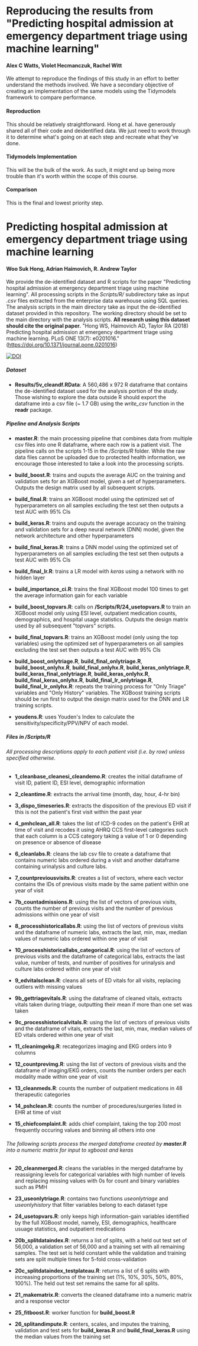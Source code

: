 # Reproducing the results from "Predicting hospital admission at emergency department triage using machine learning"
#### Alex C Watts, Violet Hecmanczuk, Rachel Witt

We attempt to reproduce the findings of this study in an effort to better understand the methods involved. We have a secondary objective of creating an implementation of the same models using the Tidymodels framework to compare performance. 

#### Reproduction

This should be relatively straightforward. Hong et al. have generously shared all of their code and deidentified data. We just need to work through it to determine what's going on at each step and recreate what they've done. 

#### Tidymodels Implementation

This will be the bulk of the work. As such, it might end up being more trouble than it's worth within the scope of this course. 

#### Comparison

This is the final and lowest priority step.

# Predicting hospital admission at emergency department triage using machine learning
#### Woo Suk Hong, Adrian Haimovich, R. Andrew Taylor

We provide the de-identified dataset and R scripts for the paper "Predicting hospital admission at emergency department triage using machine learning". All processing scripts in the *Scripts/R/* subdirectory take as input *.csv* files extracted from the enterprise data warehouse using SQL queries. The analysis scripts in the main directory take as input the de-identified dataset provided in this repository. The working directory should be set to the main directory with the analysis scripts. **All research using this dataset should cite the original paper.** "Hong WS, Haimovich AD, Taylor RA (2018) Predicting hospital admission at emergency department triage using machine learning. PLoS ONE 13(7): e0201016." (https://doi.org/10.1371/journal.pone.0201016)

[![DOI](https://zenodo.org/badge/128982821.svg)](https://zenodo.org/badge/latestdoi/128982821)


##### Dataset
* **Results/5v_cleandf.RData**: A 560,486 x 972 R dataframe that contains the de-identified dataset used for the analysis portion of the study. Those wishing to explore the data outside R should export the dataframe into a csv file (~ 1.7 GB) using the *write_csv* function in the **readr** package. 

##### Pipeline and Analysis Scripts

* **master.R**: the main processing pipeline that combines data from multiple csv files into one R dataframe, where each row is a patient visit. The pipeline calls on the scripts 1-15 in the */Scripts/R* folder. While the raw data files cannot be uploaded due to protected health information, we encourage those interested to take a look into the processing scripts. 

* **build_boost.R**: trains and ouputs the average AUC on the training and validation sets for an XGBoost model, given a set of hyperparameters. Outputs the design matrix used by all subsequent scripts.

* **build_final.R**: trains an XGBoost model using the optimized set of hyperparameters on all samples excluding the test set then outputs a test AUC with 95% CIs

* **build_keras.R**: trains and ouputs the average accuracy on the training and validation sets for a deep neural network (DNN) model, given the network architecture and other hyperparameters

* **build_final_keras.R**: trains a DNN model using the optimized set of hyperparameters on all samples excluding the test set then outputs a test AUC with 95% CIs

* **build_final_lr.R**: trains a LR model with *keras* using a network with no hidden layer

* **build_importance_ci.R**: trains the final XGBoost model 100 times to get the average information gain for each variable

* **build_boost_topvars.R**: calls on **/Scripts/R/24_usetopvars.R** to train an XGBoost model only using ESI level, outpatient medication counts, demographics, and hospital usage statistics. Outputs the design matrix used by all subsequent "topvars" scripts.

* **build_final_topvars.R**: trains an XGBoost model (only using the top variables) using the optimized set of hyperparameters on all samples excluding the test set then outputs a test AUC with 95% CIs 

* **build_boost_onlytriage.R**, **build_final_onlytriage.R**, **build_boost_onlyhx.R**, **build_final_onlyhx.R**, **build_keras_onlytriage.R**, **build_keras_final_onlytriage.R**, **build_keras_onlyhx.R**, **build_final_keras_onlyhx.R**, **build_final_lr_onlytriage.R**, **build_final_lr_onlyhx.R**: repeats the training process for "Only Triage" variables and "Only History" variables. The XGBoost training scripts should be run first to output the design matrix used for the DNN and LR training scripts.

* **youdens.R**: uses Youden's Index to calculate the sensitivity/specificity/PPV/NPV of each model.




##### Files in */Scripts/R*
###### All processing descriptions apply to each patient visit (i.e. by row) unless specified otherwise.

* **1_cleanbase_cleanesi_cleandemo.R**: creates the initial dataframe of visit ID, patient ID, ESI level, demographic information

* **2_cleantime.R**: extracts the arrival time (month, day, hour, 4-hr bin)

* **3_dispo_timeseries.R**: extracts the disposition of the previous ED visit if this is not the patient's first visit within the past year

* **4_pmhclean_all.R**: takes the list of ICD-9 codes on the patient's EHR at time of visit and recodes it using AHRQ CCS first-level categories such that each column is a CCS category taking a value of 1 or 0 depending on presence or absence of disease

* **6_cleanlabs.R**: cleans the lab csv file to create a dataframe that contains numeric labs ordered during a visit and another dataframe containing urinalysis and culture labs. 

* **7_countpreviousvisits.R**: creates a list of vectors, where each vector contains the IDs of previous visits made by the same patient within one year of visit

* **7b_countadmissions.R**: using the list of vectors of previous visits, counts the number of previous visits and the number of previous admissions within one year of visit

* **8_processhistoricallabs.R**: using the list of vectors of previous visits and the dataframe of numeric labs, extracts the last, min, max, median values of numeric labs ordered within one year of visit

* **10_processhistoricallabs_categorical.R**: using the list of vectors of previous visits and the dataframe of categorical labs, extracts the last value, number of tests, and number of positives for urinalysis and culture labs ordered within one year of visit

* **9_edvitalsclean.R**: cleans all sets of ED vitals for all visits, replacing outliers with missing values

* **9b_gettriagevitals.R**: using the dataframe of cleaned vitals, extracts vitals taken during triage, outputting their mean if more than one set was taken 

* **9c_processhistoricalvitals.R**: using the list of vectors of previous visits and the dataframe of vitals, extracts the last, min, max, median values of ED vitals ordered within one year of visit

* **11_cleanimgekg.R**: recategorizes imaging and EKG orders into 9 columns

* **12_countprevimg.R**: using the list of vectors of previous visits and the dataframe of imaging/EKG orders, counts the number orders per each modality made within one year of visit

* **13_cleanmeds.R**: counts the number of outpatient medications in 48 therapeutic categories

* **14_pshclean.R**: counts the number of procedures/surgeries listed in EHR at time of visit

* **15_chiefcomplaint.R**: adds chief complaint, taking the top 200 most frequently occuring values and binning all others into one

###### The following scripts process the merged dataframe created by **master.R** into a numeric matrix for input to *xgboost* and *keras*

* **20_cleanmerged.R**: cleans the variables in the merged dataframe by reassigning levels for categorical variables with high number of levels and replacing missing values with 0s for count and binary variables such as PMH

* **23_useonlytriage.R**: contains two functions *useonlytriage* and *useonlyhistory* that filter variables belong to each dataset type

* **24_usetopvars.R**: only keeps high information-gain variables identified by the full XGBoost model, namely, ESI, demographics, healthcare usuage statistics, and outpatient medications

* **20b_splitdataindex.R**: returns a list of splits, with a held out test set of 56,000, a validation set of 56,000 and a training set with all remaining samples. The test set is held constant while the validation and training sets are split multiple times for 5-fold cross-validation

* **20c_splitdataindex_testplateau.R**: returns a list of 6 splits with increasing proportions of the training set (1%, 10%, 30%, 50%, 80%, 100%). The held out test set remains the same for all splits.

* **21_makematrix.R**: converts the cleaned dataframe into a numeric matrix and a response vector

* **25_fitboost.R**: worker function for **build_boost.R**

* **26_splitandimpute.R**: centers, scales, and imputes the training, validation and test sets for **build_keras.R** and **build_final_keras.R** using the median values from the training set



